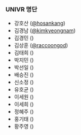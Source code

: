 ### UNIVR 명단
* 강호산 ([@hosankang](https://github.com/hosankang))
* 김경남 ([@kimkyeongnam](https://github.com/kimkyeongnam))
* 김경민 ([]())
* 김상훈 ([@raccoongod](https://github.com/raccoongod))
* 김태희 ([]())
* 박지민 ([]())
* 박선일 ([]())
* 배승진 ([]())
* 신소정 ([]())
* 유호균 ([]())
* 이세원 ([]())
* 이세희 ([]())
* 정혜주 ([]())
* 홍기태 ([]())
* 황주영 ([]())
